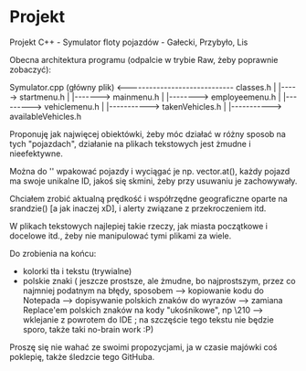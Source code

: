 # Projekt
Projekt C++ - Symulator floty pojazdów - Gałecki, Przybyło, Lis

Obecna architektura programu (odpalcie w trybie Raw, żeby poprawnie zobaczyć):

Symulator.cpp (główny plik) <----------------------------- classes.h
|
|-----> startmenu.h
            |
            |-------> mainmenu.h
                         |
                         |--------> employeemenu.h
                         |
                         |---------> vehiclemenu.h
                                          |
                                          |-----------> takenVehicles.h
                                          |
                                          |-----------> availableVehicles.h



Proponuję jak najwięcej obiektówki, żeby móc działać w różny sposob na tych "pojazdach", działanie na plikach tekstowych jest żmudne i nieefektywne.


Można do '<vector>' wpakować pojazdy i wyciągać je np. vector.at(), każdy pojazd ma swoje unikalne ID, jakoś się skmini, żeby przy usuwaniu je zachowywały.
            
Chciałem zrobić aktualną prędkość i współrzędne geograficzne oparte na srandzie() [a jak inaczej xD], i alerty związane z przekroczeniem itd.

W plikach tekstowych najlepiej takie rzeczy, jak miasta początkowe i docelowe itd., żeby nie manipulować tymi plikami za wiele.


Do zrobienia na końcu:

- kolorki tła i tekstu (trywialne)
- polskie znaki ( jeszcze prostsze, ale żmudne, bo najprostszym, przez co najmniej podatnym na błędy, sposobem --> kopiowanie kodu do Notepada --> dopisywanie polskich znaków do wyrazów --> zamiana Replace'em polskich znaków na kody "ukośnikowe", np \210 --> wklejanie z powrotem do IDE ; na szczęście tego tekstu nie będzie sporo, także taki no-brain work :P)

Proszę się nie wahać ze swoimi propozycjami, ja w czasie majówki coś poklepię, także śledzcie tego GitHuba.
